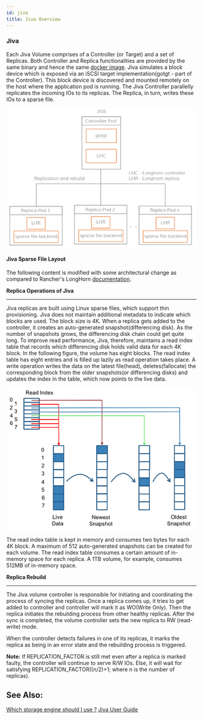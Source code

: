 ```yaml
---
id: jiva
title: Jiva Overview
---
```





### Jiva

Each Jiva Volume comprises of a Controller (or Target) and a set of Replicas. Both Controller and Replica functionalities are provided by the same binary and hence the same [docker image](https://hub.docker.com/r/openebs/jiva/). Jiva simulates a block device which is exposed via an iSCSI target implementation(gotgt - part of the Controller). This block device is discovered and mounted remotely on the host where the application pod is running. The Jiva Controller parallelly replicates the incoming IOs to its replicas. The Replica, in turn, writes these IOs to a sparse file.

![Jiva storage engine of OpenEBS](../assets/jiva.png)

#### Jiva Sparse File Layout

The following content is modified with some architectural change as compared to Rancher's LongHorn [documentation](https://rancher.com/microservices-block-storage/).

**Replica Operations of Jiva**

------

Jiva replicas are built using Linux sparse files, which support thin provisioning. Jiva does not maintain additional metadata to indicate which blocks are used. The block size is 4K. When a replica gets added to the controller, it creates an auto-generated snapshot(differencing disk). As the number of snapshots grows, the differencing disk chain could get quite long. To improve read performance, Jiva, therefore, maintains a read index table that records which differencing disk holds valid data for each 4K block. In the following figure, the volume has eight blocks. The read index table has eight entries and is filled up lazily as read operation takes place. A write operation writes the data on the latest file(head), deletes(fallocate) the corresponding block from the older snapshots(or differencing disks) and updates the index in the table, which now points to the live data.

![Longhorn read index](../assets/Longhorn-blog-new.png)

The read index table is kept in memory and consumes two bytes for each 4K block. A maximum of 512 auto-generated snapshots can be created for each volume. The read index table consumes a certain amount of in-memory space for each replica. A 1TB volume, for example, consumes 512MB of in-memory space.

**Replica Rebuild**

------

The Jiva volume controller is responsible for initiating and coordinating the process of syncing the replicas. Once a replica comes up, it tries to get added to controller and controller will mark it as WO(Write Only). Then the replica initiates the rebuilding process from other healthy replicas. After the sync is completed, the volume controller sets the new replica to RW (read-write) mode.

When the controller detects failures in one of its replicas, it marks the replica as being in an error state and the rebuilding process is triggered.

**Note:** If REPLICATION_FACTOR is still met even after a replica is marked faulty, the controller will continue to serve R/W IOs. Else, it will wait for satisfying REPLICATION_FACTOR((n/2)+1; where n is the number of replicas).


## See Also:

[Which storage engine should I use ?](/docs/next/casengines.html#cstor-vs-jiva-vs-localpv-features-comparison) [Jiva User Guide ](/docs/next/jivaguide.html)




